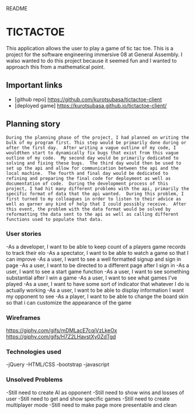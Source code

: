 README


# TICTACTOE
  This application allows the user to play a game of tic tac toe.  This is a project for the software engineering immersive 08 at General Assembly.  I walso wanted to do this project because it seemed fun and I wanted to approach this from a mathematical point.

## Important links
 - [github repo] https://github.com/kurotsubasa/tictactoe-client
 - [deployed game] https://kurotsubasa.github.io/tictactoe-client/

## Planning story
    During the planning phase of the project, I had planned on writing the bulk of my program first. This step would be primarily done during or after the first day.  After writing a vague outline of my code, I wouldthen start to dynamically fix bugs that exist from this vague outline of my code.  My second day would be primarily dedicated to solving and fixing these bugs.  The third day would then be used to set up the api and allow for communication between the api and the local machine.  The fourth and final day would be dedicated to refining and preparing the final code for deployment as well as documentation of code.  During the development process of this project, I had hit many different problems with the api, primarily the specific format of data that the api wanted.  During this problem, I first turned to my colleagues in order to listen to their advice as well as garner any kind of help that I could possibly receive.  After this event, the problem with the data format would be solved by reformatting the data sent to the api as well as calling different functions used to populate that data.



### User stories
-As a developer, I want to be able to keep count of a players game records to track their elo
-As a spectator, I want to be able to watch a game so that I can improve
-As a user, I want to see a well formatted signup and sign in page
-As a user, I want to be directed to a different page after I sign in
-As a user, I want to see a start game function
-As a user, I want to see something substantial after I win a game
-As a user, I want to see what games I've played
-As a user, I want to have some sort of indicator that whatever I do is actually working
-As a user, I want to be able to display information I want my opponent to see
-As a player, I want to be able to change the board skin so that i can customize the appearance of the game

### Wireframes
https://giphy.com/gifs/mDMLacE7cqjVzLkeOx
https://giphy.com/gifs/H7Z2LHavstXy0ZdTgd
  

### Technologies used
  -jQuery
  -HTML/CSS
  -bootstrap
  -javascript

### Unsolved Problems
  -Still need to create AI as opponent
  -Still need to show wins and losses of user
  -Still need to get and show specific games
  -Still need to create multiplayer mode
  -Still need to make page more presentable and clean
